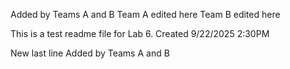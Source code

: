 Added by Teams A and B
Team A edited here
Team B edited here

This is a test readme file for Lab 6.
Created 9/22/2025 2:30PM

New last line
Added by Teams A and B
